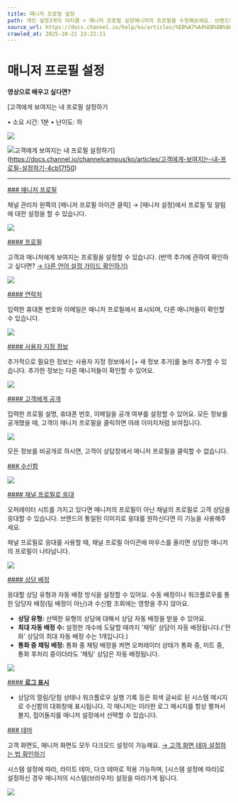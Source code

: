 ```yaml
---
title: 매니저 프로필 설정
path: 개인 설정3개의 아티클 > 매니저 프로필 설정매니저의 프로필을 수정해보세요. 브랜드의 이미지를 맞추기 위해 동일한 느낌으로 설정하거나 개인의 개성을 강조하는 이미지로 설정하실 수 있습니다.
source_url: https://docs.channel.io/help/ko/articles/%EB%A7%A4%EB%8B%88%EC%A0%80-%ED%94%84%EB%A1%9C%ED%95%84-%EC%84%A4%EC%A0%95-e7941ce4
crawled_at: 2025-10-21 23:22:11
---
```


# 매니저 프로필 설정

**영상으로 배우고 싶다면?**

[고객에게 보여지는 내 프로필 설정하기

• 소요 시간: 1분
• 난이도: 하

![](https://cf.channel.io/thumb/200x200/pub-file/1/65fc447a2a0848daf5ec/tmp-2092756089)

![고객에게 보여지는 내 프로필 설정하기](https://cf.channel.io/thumb/1400x732,cover,webp/web_page/1/68ad8bf05084cb679f5b/tmp-3842113108.png)](https://docs.channel.io/channelcampus/ko/articles/고객에게-보여지는-내-프로필-설정하기-4cb17f50)

---

[### 매니저 프로필](#매니저-프로필)

채널 관리자 왼쪽의 [매니저 프로필 아이콘 클릭] → [매니저 설정]에서 프로필 및 알림에 대한 설정을 할 수 있습니다.

![](https://cf.channel.io/document/spaces/6/articles/96/revisions/135583/usermedia/677f259e7eb79d91e45d)

[#### 프로필](#프로필)

고객과 매니저에게 보여지는 프로필을 설정할 수 있습니다.
(번역 추가에 관하여 확인하고 싶다면? [→ 다른 언어 설정 가이드 확인하기)](https://docs.channel.io/help/ko/articles/f6b84106)

![](https://cf.channel.io/document/spaces/6/articles/96/revisions/135583/usermedia/677f261e8f755039db98)

[#### 연락처](#연락처)

입력한 휴대폰 번호와 이메일은 매니저 프로필에서 표시되며, 다른 매니저들이 확인할 수 있습니다.

![](https://cf.channel.io/document/spaces/6/articles/96/revisions/135583/usermedia/677f25ee3727a9a0a37f)

[#### 사용자 지정 정보](#사용자-지정-정보)

추가적으로 필요한 정보는 사용자 지정 정보에서 [+ 새 정보 추가]를 눌러 추가할 수 있습니다. 추가한 정보는 다른 매니저들이 확인할 수 있어요.

![](https://cf.channel.io/document/spaces/6/articles/96/revisions/190181/usermedia/67bd8abe68fca3771229)

[#### 고객에게 공개](#고객에게-공개)

입력한 프로필 설명, 휴대폰 번호, 이메일을 공개 여부를 설정할 수 있어요. 모든 정보를 공개했을 때, 고객이 매니저 프로필을 클릭하면 아래 이미지처럼 보여집니다.

![](https://cf.channel.io/document/spaces/6/articles/96/revisions/283/usermedia/662b0fbe2f7dd6aee186)

모든 정보를 비공개로 하시면, 고객이 상담창에서 매니저 프로필을 클릭할 수 없습니다.

[### 수신함](#수신함)

![](https://cf.channel.io/document/spaces/6/articles/96/revisions/135583/usermedia/677f2729a3399a765d60)

[#### 채널 프로필로 응대](#채널-프로필로-응대)

오퍼레이터 시트를 가지고 있다면 매니저의 프로필이 아닌 채널의 프로필로 고객 상담을 응대할 수 있습니다. 브랜드의 통일된 이미지로 응대를 원하신다면 이 기능을 사용해주세요.

채널 프로필로 응대를 사용할 때, 채널 프로필 아이콘에 마우스를 올리면 상담한 매니저의 프로필이 나타납니다.

![](https://cf.channel.io/document/spaces/6/articles/96/revisions/283/usermedia/662b0fbe985244c1bed9)

[#### 상담 배정](#상담-배정-)

응대할 상담 유형과 자동 배정 방식을 설정할 수 있어요. 수동 배정이나 워크플로우를 통한 담당자 배정(팀 배정이 아닌)과 수신함 조회에는 영향을 주지 않아요.

* **상담 유형:** 선택한 유형의 상담에 대해서 상담 자동 배정을 받을 수 있어요.
* **최대 자동 배정 수:** 설정한 개수에 도달할 때까지 '채팅' 상담이 자동 배정됩니다.('전화' 상담의 최대 자동 배정 수는 1개입니다.)
* **통화 중 채팅 배정:** 통화 중 채팅 배정을 켜면 오퍼레이터 상태가 통화 중, 미트 중, 통화 후처리 중이더라도 '채팅' 상담은 자동 배정됩니다.

![](https://cf.channel.io/document/spaces/6/articles/96/revisions/309385/usermedia/682d74b39c38d412830f)

[#### **로그 표시**](#로그-표시)

* 상담의 열림/닫힘 상태나 워크플로우 실행 기록 등은 회색 글씨로 된 시스템 메시지로 수신함의 대화창에 표시됩니다. 각 매니저는 이러한 로그 메시지를 항상 펼쳐서 볼지, 접어둘지를 매니저 설정에서 선택할 수 있습니다.

[### 테마](#테마)

고객 화면도, 매니저 화면도 모두 다크모드 설정이 가능해요. [→ 고객 화면 테마 설정하는 법 확인하기](https://docs.channel.io/help/ko/articles/94f34984)

시스템 설정에 따라, 라이트 테마, 다크 테마로 적용 가능하며, [시스템 설정에 따라]로 설정하신 경우 매니저의 시스템(브라우저) 설정을 따라가게 됩니다.

![](https://cf.channel.io/document/spaces/6/articles/96/revisions/283/usermedia/662b0fbed685fd014ca0)